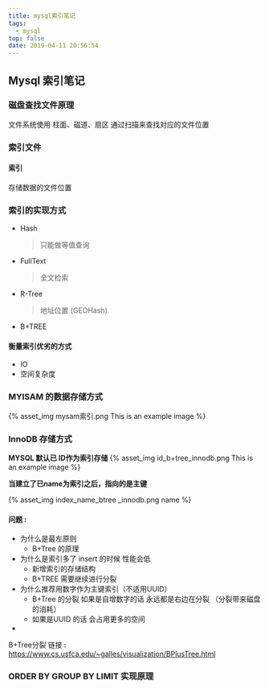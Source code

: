 ```yaml
---
title: mysql索引笔记
tags:
  - mysql
top: false
date: 2019-04-11 20:56:54
---
```




## Mysql 索引笔记

### 磁盘查找文件原理 

文件系统使用 柱面、磁道、扇区 通过扫描来查找对应的文件位置




### 索引文件

#### 索引 

存储数据的文件位置 



### 索引的实现方式

- Hash  

  > 只能做等值查询

- FullText

  > 全文检索

- R-Tree

  > 地址位置 (GEOHash)

- B+TREE 

#### 衡量索引优劣的方式 

- IO
- 空间复杂度



### MYISAM 的数据存储方式


{% asset_img mysam索引.png This is an example image %}


### InnoDB 存储方式

**MYSQL 默认已 ID作为索引存储** 
{% asset_img id_b+tree_innodb.png This is an example image %}



**当建立了已name为索引之后，指向的是主键** 

{% asset_img index_name_btree _innodb.png name %}


#### 问题 :

- 为什么是最左原则
  - B+Tree 的原理
- 为什么是索引多了 insert 的时候 性能会低 
  - 新增索引的存储结构
  - B+TREE 需要继续进行分裂 
- 为什么推荐用数字作为主键索引（不适用UUID）
  -  B+Tree 的分裂 如果是自增数字的话 永远都是右边在分裂 （分裂带来磁盘的消耗）
  - 如果是UUID 的话 会占用更多的空间
- 



B+Tree分裂  链接 : <https://www.cs.usfca.edu/~galles/visualization/BPlusTree.html>



### ORDER BY  GROUP BY  LIMIT 实现原理 



